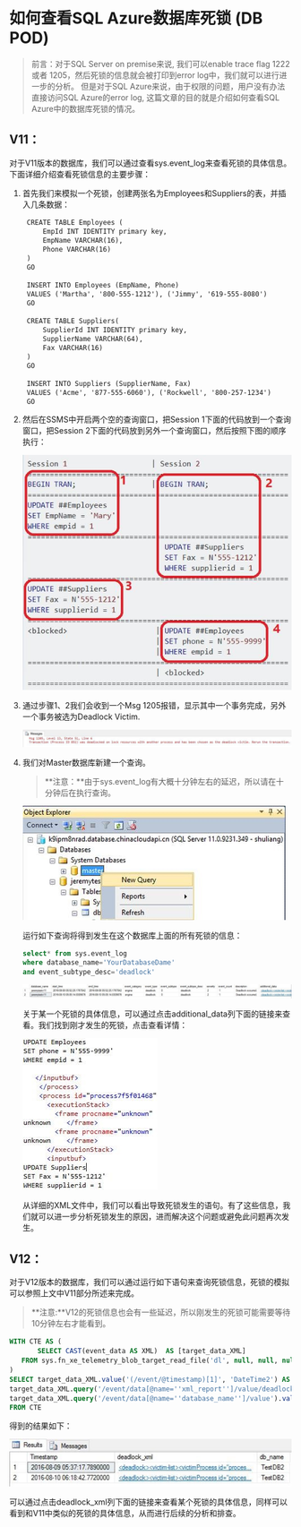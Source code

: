 # 如何查看SQL Azure数据库死锁 (DB POD)

>前言：对于SQL Server on premise来说, 我们可以enable trace flag 1222 或者 1205，然后死锁的信息就会被打印到error log中，我们就可以进行进一步的分析。
但是对于SQL Azure来说，由于权限的问题，用户没有办法直接访问SQL Azure的error log, 这篇文章的目的就是介绍如何查看SQL Azure中的数据库死锁的情况。


## V11：
对于V11版本的数据库，我们可以通过查看sys.event_log来查看死锁的具体信息。下面详细介绍查看死锁信息的主要步骤：

1. 首先我们来模拟一个死锁，创建两张名为Employees和Suppliers的表，并插入几条数据：


		CREATE TABLE Employees (
		    EmpId INT IDENTITY primary key,
		    EmpName VARCHAR(16),
		    Phone VARCHAR(16)
		)
		GO
		
		INSERT INTO Employees (EmpName, Phone)
		VALUES ('Martha', '800-555-1212'), ('Jimmy', '619-555-8080')
		GO
		
		CREATE TABLE Suppliers(
		    SupplierId INT IDENTITY primary key,
		    SupplierName VARCHAR(64),
		    Fax VARCHAR(16)
		)
		GO
		
		INSERT INTO Suppliers (SupplierName, Fax)
		VALUES ('Acme', '877-555-6060'), ('Rockwell', '800-257-1234')
		GO


2. 然后在SSMS中开启两个空的查询窗口，把Session 1下面的代码放到一个查询窗口，把Session 2下面的代码放到另外一个查询窗口，然后按照下图的顺序执行：


	![](media/aog-sql-database-troubleshot-dead-lock/v11-1.jpg)


3. 通过步骤1、2我们会收到一个Msg 1205报错，显示其中一个事务完成，另外一个事务被选为Deadlock Victim.

	![](media/aog-sql-database-troubleshot-dead-lock/v11-2.jpg)

4. 我们对Master数据库新建一个查询。  
	>**注意：**由于sys.event_log有大概十分钟左右的延迟，所以请在十分钟后在执行查询。

	![](media/aog-sql-database-troubleshot-dead-lock/v11-3.jpg)

	运行如下查询将得到发生在这个数据库上面的所有死锁的信息：

	```sql
	select* from sys.event_log
	where database_name='YourDatabaseDame' 
	and event_subtype_desc='deadlock'
	```


	![](media/aog-sql-database-troubleshot-dead-lock/v11-4.jpg)

	关于某一个死锁的具体信息，可以通过点击additional_data列下面的链接来查看。我们找到刚才发生的死锁，点击查看详情：


	![](media/aog-sql-database-troubleshot-dead-lock/v11-5.jpg)

	从详细的XML文件中，我们可以看出导致死锁发生的语句。有了这些信息，我们就可以进一步分析死锁发生的原因，进而解决这个问题或避免此问题再次发生。

## V12：

对于V12版本的数据库，我们可以通过运行如下语句来查询死锁信息，死锁的模拟可以参照上文中V11部分所述来完成。

> **注意:**V12的死锁信息也会有一些延迟，所以刚发生的死锁可能需要等待10分钟左右才能看到。

```sql
WITH CTE AS (
       SELECT CAST(event_data AS XML)  AS [target_data_XML] 
   FROM sys.fn_xe_telemetry_blob_target_read_file('dl', null, null, null)
)
SELECT target_data_XML.value('(/event/@timestamp)[1]', 'DateTime2') AS Timestamp,
target_data_XML.query('/event/data[@name=''xml_report'']/value/deadlock') AS deadlock_xml,
target_data_XML.query('/event/data[@name=''database_name'']/value').value('(/value)[1]', 'nvarchar(100)') AS db_name
FROM CTE 
```
得到的结果如下：

![](media/aog-sql-database-troubleshot-dead-lock/v12-1.jpg)

可以通过点击deadlock_xml列下面的链接来查看某个死锁的具体信息，同样可以看到和V11中类似的死锁的具体信息，从而进行后续的分析和排查。



